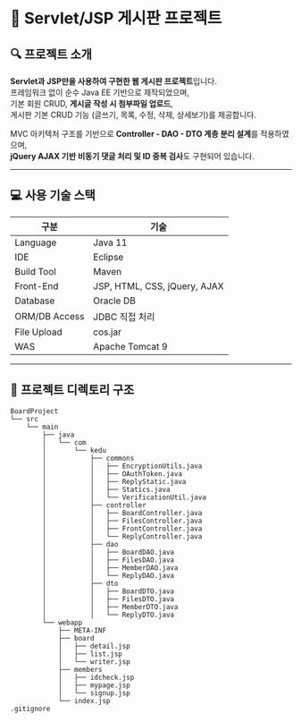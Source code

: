 # 📌 Servlet/JSP 게시판 프로젝트

## 🔍 프로젝트 소개  
**Servlet과 JSP만을 사용하여 구현한 웹 게시판 프로젝트**입니다.  
프레임워크 없이 순수 Java EE 기반으로 제작되었으며,  
기본 회원 CRUD, **게시글 작성 시 첨부파일 업로드**,  
게시판 기본 CRUD 기능 (글쓰기, 목록, 수정, 삭제, 상세보기)를 제공합니다.  

MVC 아키텍처 구조를 기반으로 **Controller - DAO - DTO 계층 분리 설계**를 적용하였으며,  
**jQuery AJAX 기반 비동기 댓글 처리 및 ID 중복 검사**도 구현되어 있습니다.

---

## 💻 사용 기술 스택

| 구분            | 기술                                               |
|----------------|----------------------------------------------------|
| Language        | Java 11                                            |
| IDE             | Eclipse                                            |
| Build Tool      | Maven                                              |
| Front-End       | JSP, HTML, CSS, jQuery, AJAX                       |
| Database        | Oracle DB                                          |
| ORM/DB Access   | JDBC 직접 처리                                     |
| File Upload     | cos.jar                         |
| WAS             | Apache Tomcat 9                                    |

---

## 📂 프로젝트 디렉토리 구조
```plaintext
BoardProject  
└── src  
    └── main  
        ├── java  
        │   └── com  
        │       └── kedu  
        │           ├── commons  
        │           │   ├── EncryptionUtils.java  
        │           │   ├── OAuthToken.java  
        │           │   ├── ReplyStatic.java  
        │           │   ├── Statics.java  
        │           │   └── VerificationUtil.java  
        │           ├── controller  
        │           │   ├── BoardController.java  
        │           │   ├── FilesController.java  
        │           │   ├── FrontController.java  
        │           │   └── ReplyController.java  
        │           ├── dao  
        │           │   ├── BoardDAO.java  
        │           │   ├── FilesDAO.java  
        │           │   ├── MemberDAO.java  
        │           │   └── ReplyDAO.java  
        │           ├── dto  
        │           │   ├── BoardDTO.java  
        │           │   ├── FilesDTO.java  
        │           │   ├── MemberDTO.java  
        │           │   └── ReplyDTO.java  
        └── webapp  
            ├── META-INF  
            ├── board  
            │   ├── detail.jsp  
            │   ├── list.jsp  
            │   └── writer.jsp  
            ├── members  
            │   ├── idcheck.jsp  
            │   ├── mypage.jsp  
            │   └── signup.jsp  
            └── index.jsp  
.gitignore
